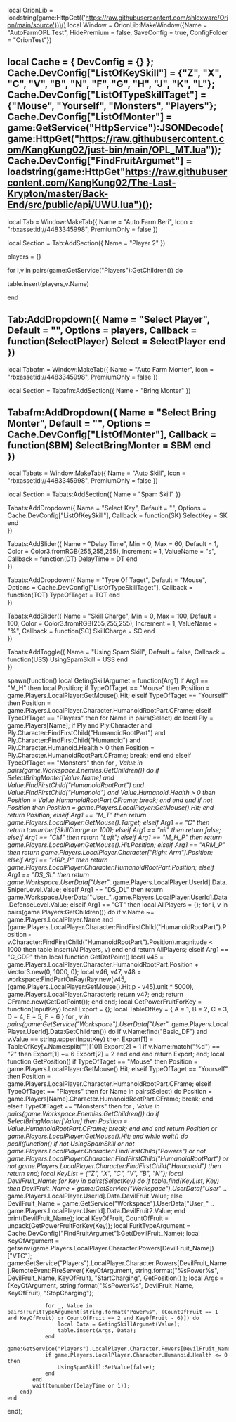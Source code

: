 local OrionLib = loadstring(game:HttpGet(('https://raw.githubusercontent.com/shlexware/Orion/main/source')))()
local Window = OrionLib:MakeWindow({Name = "AutoFarmOPL.Test", HidePremium = false, SaveConfig = true, ConfigFolder = "OrionTest"})


local Cache = { DevConfig = {} };
Cache.DevConfig["ListOfKeySkill"] = {"Z", "X", "C", "V", "B", "N", "F", "G", "H", "J", "K", "L"};
Cache.DevConfig["ListOfTypeSkillTaget"] = {"Mouse", "Yourself", "Monsters", "Players"};
Cache.DevConfig["ListOfMonter"] = game:GetService("HttpService"):JSONDecode(game:HttpGet("https://raw.githubusercontent.com/KangKung02/just-bin/main/OPL_MT.lua"));
Cache.DevConfig["FindFruitArgumet"] = loadstring(game:HttpGet"https://raw.githubusercontent.com/KangKung02/The-Last-Krypton/master/Back-End/src/public/api/UWU.lua")();
-------------
local Tab = Window:MakeTab({
	Name = "Auto Farm Beri",
	Icon = "rbxassetid://4483345998",
	PremiumOnly = false
})

local Section = Tab:AddSection({
	Name = "Player 2"
})

players = {}

for i,v in pairs(game:GetService("Players"):GetChildren()) do

   table.insert(players,v.Name)

end

Tab:AddDropdown({
	Name = "Select Player",
	Default = "",
	Options = players,
	Callback = function(SelectPlayer)
		Select = SelectPlayer
	end    
})
--------------------
local Tabafm = Window:MakeTab({
	Name = "Auto Farm Monter",
	Icon = "rbxassetid://4483345998",
	PremiumOnly = false
})

local Section = Tabafm:AddSection({
	Name = "Bring Monter"
})

Tabafm:AddDropdown({
	Name = "Select Bring Monter",
	Default = "",
	Options = Cache.DevConfig["ListOfMonter"],
	Callback = function(SBM)
		SelectBringMonter = SBM
	end    
})
---------------------
local Tabats = Window:MakeTab({
	Name = "Auto Skill",
	Icon = "rbxassetid://4483345998",
	PremiumOnly = false
})

local Section = Tabats:AddSection({
	Name = "Spam Skill"
})

Tabats:AddDropdown({
	Name = "Select Key",
	Default = "",
	Options = Cache.DevConfig["ListOfKeySkill"],
	Callback = function(SK)
		SelectKey = SK
	end    
})

Tabats:AddSlider({
	Name = "Delay Time",
	Min = 0,
	Max = 60,
	Default = 1,
	Color = Color3.fromRGB(255,255,255),
	Increment = 1,
	ValueName = "s",
	Callback = function(DT)
		DelayTime = DT
	end    
})

Tabats:AddDropdown({
	Name = "Type Of Taget",
	Default = "Mouse",
	Options = Cache.DevConfig["ListOfTypeSkillTaget"],
	Callback = function(TOT)
		TypeOfTaget = TOT
	end    
})

Tabats:AddSlider({
	Name = "Skill Charge",
	Min = 0,
	Max = 100,
	Default = 100,
	Color = Color3.fromRGB(255,255,255),
	Increment = 1,
	ValueName = "%",
	Callback = function(SC)
		SkillCharge = SC
	end    
})

Tabats:AddToggle({
	Name = "Using Spam Skill",
	Default = false,
	Callback = function(USS)
		UsingSpamSkill = USS
	end    
})

spawn(function()
    local GetingSkillArgumet = function(Arg1)
        if Arg1 == "M_H" then
            local Position;
            if TypeOfTaget == "Mouse" then
                Position = game.Players.LocalPlayer:GetMouse().Hit;
            elseif TypeOfTaget == "Yourself" then
                Position = game.Players.LocalPlayer.Character.HumanoidRootPart.CFrame;
            elseif TypeOfTaget == "Players" then
                for Name in pairs(Select) do
                    local Ply =  game.Players[Name];
                    if Ply and Ply.Character and Ply.Character:FindFirstChild("HumanoidRootPart") and Ply.Character:FindFirstChild("Humanoid") and Ply.Character.Humanoid.Health > 0 then
                        Position = Ply.Character.HumanoidRootPart.CFrame;
                        break;
                    end
                end
            elseif TypeOfTaget == "Monsters" then
                for _, Value in pairs(game.Workspace.Enemies:GetChildren()) do
                    if SelectBringMonter[Value.Name] and Value:FindFirstChild("HumanoidRootPart") and Value:FindFirstChild("Humanoid") and Value.Humanoid.Health > 0 then
                        Position = Value.HumanoidRootPart.CFrame;
                        break;
                    end
                end
            end
            if not Position then
                Position = game.Players.LocalPlayer:GetMouse().Hit;
            end
            return  Position;
        elseif Arg1 == "M_T" then
            return game.Players.LocalPlayer:GetMouse().Target;
        elseif Arg1 == "C" then
            return tonumber(SkillCharge or 100);
        elseif Arg1 == "nil" then
            return false;
        elseif Arg1 == "CM" then
            return "Left";
        elseif Arg1 == "M_H_P" then
            return game.Players.LocalPlayer:GetMouse().Hit.Position;
        elseif Arg1 == "ARM_P" then
            return game.Players.LocalPlayer.Character["Right Arm"].Position;
        elseif Arg1 == "HRP_P" then
            return game.Players.LocalPlayer.Character.HumanoidRootPart.Position;
        elseif Arg1 == "DS_SL" then
            return game.Workspace.UserData["User_"..game.Players.LocalPlayer.UserId].Data.SniperLevel.Value;
        elseif Arg1 == "DS_DL" then
            return game.Workspace.UserData["User_"..game.Players.LocalPlayer.UserId].Data.DefenseLevel.Value;
        elseif Arg1 == "GT" then
            local AllPlayers = {};
            for i, v in pairs(game.Players:GetChildren()) do
                if v.Name ~= game.Players.LocalPlayer.Name and  (game.Players.LocalPlayer.Character:FindFirstChild("HumanoidRootPart").Position - v.Character:FindFirstChild("HumanoidRootPart").Position).magnitude < 1000 then
                    table.insert(AllPlayers, v)
                end
            end
            return AllPlayers;
        elseif Arg1 == "C_GDP" then
            local function GetDotPoint()
                local v45 = game.Players.LocalPlayer.Character.HumanoidRootPart.Position + Vector3.new(0, 1000, 0);
                local v46, v47, v48 = workspace:FindPartOnRay(Ray.new(v45, (game.Players.LocalPlayer:GetMouse().Hit.p - v45).unit * 5000), game.Players.LocalPlayer.Character);
                return v47;
            end;
            return CFrame.new(GetDotPoint());
        end
    end;
    local GetPowerFruitForKey = function(InputKey)
        local Export = {};
        local TableOfKey = {
            A = 1,
            B = 2,
            C = 3,
            D = 4,
            E = 5,
            F = 6
        }
        for _, v in pairs(game:GetService("Workspace").UserData["User_"..game.Players.LocalPlayer.UserId].Data:GetChildren()) do
            if v.Name:find("Basic_DF") and v.Value == string.upper(InputKey) then
                Export[1] = TableOfKey[v.Name:split("")[10]]
                Export[2] = 1
                if v.Name:match("%d") == "2" then
                    Export[1] += 6
                    Export[2] = 2
                end
            end
        end
        return Export;
    end;
    local function GetPosition()
        if TypeOfTaget == "Mouse" then
            Position = game.Players.LocalPlayer:GetMouse().Hit;
        elseif TypeOfTaget == "Yourself" then
            Position = game.Players.LocalPlayer.Character.HumanoidRootPart.CFrame;
        elseif TypeOfTaget == "Players" then
            for Name in pairs(Select) do
                Position = game.Players[Name].Character.HumanoidRootPart.CFrame;
                break;
            end
        elseif TypeOfTaget == "Monsters" then
            for _, Value in pairs(game.Workspace.Enemies:GetChildren()) do
                if SelectBringMonter[Value] then
                    Position = Value.HumanoidRootPart.CFrame;
                    break;
                end
            end
        end
        return Position or game.Players.LocalPlayer:GetMouse().Hit;
    end
    while wait() do
        pcall(function()
            if not UsingSpamSkill or not game.Players.LocalPlayer.Character:FindFirstChild("Powers") or not game.Players.LocalPlayer.Character:FindFirstChild("HumanoidRootPart") or not game.Players.LocalPlayer.Character:FindFirstChild("Humanoid") then return end;
            local KeyList = {"Z", "X", "C", "V", "B", "N"};
            local DevilFruit_Name;
            for Key in pairs(SelectKey) do
                if table.find(KeyList, Key) then
                    DevilFruit_Name = game:GetService("Workspace").UserData["User_" .. game.Players.LocalPlayer.UserId].Data.DevilFruit.Value;
                else
                    DevilFruit_Name = game:GetService("Workspace").UserData["User_" .. game.Players.LocalPlayer.UserId].Data.DevilFruit2.Value;
                end
                print(DevilFruit_Name);
                local KeyOfFruit, CountOfFruit = unpack(GetPowerFruitForKey(Key));
                local FuritTypeArgument = Cache.DevConfig["FindFruitArgumet"]:Get(DevilFruit_Name);
                local KeyOfArgument = getsenv(game.Players.LocalPlayer.Character.Powers[DevilFruit_Name])["VTC"];
                game:GetService("Players").LocalPlayer.Character.Powers[DevilFruit_Name].RemoteEvent:FireServer(
                    KeyOfArgument,
                    string.format("%sPower%s", DevilFruit_Name, KeyOfFruit),
                    "StartCharging",
                    GetPosition()
                );
                local Args = {KeyOfArgument, string.format("%sPower%s", DevilFruit_Name, KeyOfFruit), "StopCharging"};

                for _, Value in pairs(FuritTypeArgument[string.format("Power%s", (CountOfFruit == 1 and KeyOfFruit) or CountOfFruit == 2 and KeyOfFruit - 6)]) do
                    local Data = GetingSkillArgumet(Value);
                    table.insert(Args, Data);
                end
                game:GetService("Players").LocalPlayer.Character.Powers[DevilFruit_Name].RemoteEvent:FireServer(unpack(Args));
                if game.Players.LocalPlayer.Character.Humanoid.Health <= 0 then
                    UsingSpamSkill:SetValue(false);
                end
            end
            wait(tonumber(DelayTime or 1));
        end)
    end
end);

